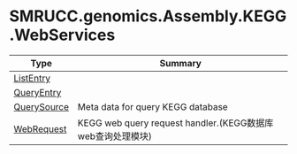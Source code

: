 ﻿
# SMRUCC.genomics.Assembly.KEGG.WebServices

|Type|Summary|
|----|-------|
|[ListEntry](./ListEntry.md)||
|[QueryEntry](./QueryEntry.md)||
|[QuerySource](./QuerySource.md)|Meta data for query KEGG database|
|[WebRequest](./WebRequest.md)|KEGG web query request handler.(KEGG数据库web查询处理模块)|

